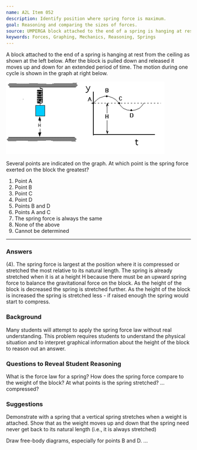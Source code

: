 ```yaml
---
name: A2L Item 052
description: Identify position where spring force is maximum.
goal: Reasoning and comparing the sizes of forces.
source: UMPERGA block attached to the end of a spring is hanging at rest from the
keywords: Forces, Graphing, Mechanics, Reasoning, Springs
---
```


A block attached to the end of a spring is hanging at rest from the
ceiling as shown at the left below.  After the block is pulled down and
released it moves up and down for an extended period of time.  The
motion during one cycle is shown in the graph at right below.

![Item052_fig1.gif](../images/Item052_fig1.gif)

Several points are indicated on the graph.  At which point is the spring
force exerted on the block the greatest?

1. Point A
2. Point B
3. Point C
4. Point D
5. Points B and D
6. Points A and C
7. The spring force is always the same
8. None of the above
9. Cannot be determined

<hr/>

### Answers

(4).  The spring force is largest at the position where it is compressed
or stretched the most relative to its natural length.  The spring is
already stretched when it is at a height H because there must be an
upward spring force to balance the gravitational force on the block.  As
the height of the block is decreased the spring is stretched further. 
As the height of the block is increased the spring is stretched less -
if raised enough the spring would start to compress.

### Background

Many students will attempt to apply the spring force law without real
understanding.   This problem requires students to understand the
physical situation and to interpret graphical information about the
height of the block to reason out an answer.

### Questions to Reveal Student Reasoning

What is the force law for a spring?   How does the spring force compare
to the weight of the block?  At what points is the spring stretched? ...
compressed?

### Suggestions

Demonstrate with a spring that a vertical spring stretches when a weight
is attached.  Show that as the weight moves up and down that the spring
need never get back to its natural length (i.e., it is always stretched)

Draw free-body diagrams, especially for points B and D.
...
